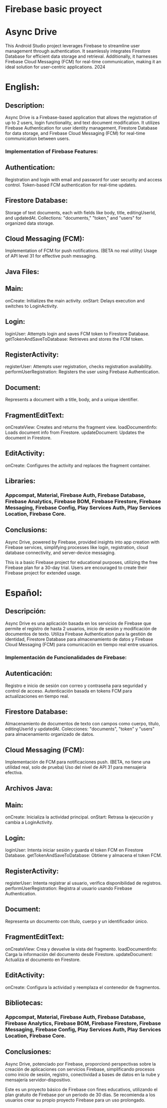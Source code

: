 # Firebase basic proyect
# Async Drive
This Android Studio project leverages Firebase to streamline user management through authentication. It seamlessly integrates Firestore Database for efficient data storage and retrieval. Additionally, it harnesses Firebase Cloud Messaging (FCM) for real-time communication, making it an ideal solution for user-centric applications. 2024

# English:

## Description:
Async Drive is a Firebase-based application that allows the registration of up to 2 users, login functionality, and text document modification. It utilizes Firebase Authentication for user identity management, Firestore Database for data storage, and Firebase Cloud Messaging (FCM) for real-time communication between users.

### Implementation of Firebase Features:
## Authentication:
Registration and login with email and password for user security and access control.
Token-based FCM authentication for real-time updates.

## Firestore Database:
Storage of text documents, each with fields like body, title, editingUserId, and updatedAt.
Collections: "documents," "token," and "users" for organized data storage.

## Cloud Messaging (FCM):
Implementation of FCM for push notifications. (BETA no real utility)
Usage of API level 31 for effective push messaging.

## Java Files:

## Main:
onCreate: Initializes the main activity.
onStart: Delays execution and switches to LoginActivity.

## Login:
loginUser: Attempts login and saves FCM token to Firestore Database.
getTokenAndSaveToDatabase: Retrieves and stores the FCM token.

## RegisterActivity:
registerUser: Attempts user registration, checks registration availability.
performUserRegistration: Registers the user using Firebase Authentication.

## Document:
Represents a document with a title, body, and a unique identifier.

## FragmentEditText:
onCreateView: Creates and returns the fragment view.
loadDocumentInfo: Loads document info from Firestore.
updateDocument: Updates the document in Firestore.

## EditActivity:
onCreate: Configures the activity and replaces the fragment container.

## Libraries:
### Appcompat, Material, Firebase Auth, Firebase Database, Firebase Analytics, Firebase BOM, Firebase Firestore, Firebase Messaging, Firebase Config, Play Services Auth, Play Services Location, Firebase Core.

## Conclusions:
Async Drive, powered by Firebase, provided insights into app creation with Firebase services, simplifying processes like login, registration, cloud database connectivity, and server-device messaging.

This is a basic Firebase project for educational purposes, utilizing the free Firebase plan for a 30-day trial. Users are encouraged to create their Firebase project for extended usage.

# Español:

## Descripción:
Async Drive es una aplicación basada en los servicios de Firebase que permite el registro de hasta 2 usuarios, inicio de sesión y modificación de documentos de texto. Utiliza Firebase Authentication para la gestión de identidad, Firestore Database para almacenamiento de datos y Firebase Cloud Messaging (FCM) para comunicación en tiempo real entre usuarios.

### Implementación de Funcionalidades de Firebase:

## Autenticación:
Registro e inicio de sesión con correo y contraseña para seguridad y control de acceso.
Autenticación basada en tokens FCM para actualizaciones en tiempo real.

## Firestore Database:
Almacenamiento de documentos de texto con campos como cuerpo, título, editingUserId y updatedAt.
Colecciones: "documents", "token" y "users" para almacenamiento organizado de datos.

## Cloud Messaging (FCM):
Implementación de FCM para notificaciones push. (BETA, no tiene una utilidad real, solo de prueba)
Uso del nivel de API 31 para mensajería efectiva.

## Archivos Java:

## Main:
onCreate: Inicializa la actividad principal.
onStart: Retrasa la ejecución y cambia a LoginActivity.

## Login:
loginUser: Intenta iniciar sesión y guarda el token FCM en Firestore Database.
getTokenAndSaveToDatabase: Obtiene y almacena el token FCM.

## RegisterActivity:
registerUser: Intenta registrar al usuario, verifica disponibilidad de registros.
performUserRegistration: Registra al usuario usando Firebase Authentication.

## Document:
Representa un documento con título, cuerpo y un identificador único.

## FragmentEditText:
onCreateView: Crea y devuelve la vista del fragmento.
loadDocumentInfo: Carga la información del documento desde Firestore.
updateDocument: Actualiza el documento en Firestore.

## EditActivity:
onCreate: Configura la actividad y reemplaza el contenedor de fragmentos.

## Bibliotecas:
### Appcompat, Material, Firebase Auth, Firebase Database, Firebase Analytics, Firebase BOM, Firebase Firestore, Firebase Messaging, Firebase Config, Play Services Auth, Play Services Location, Firebase Core.

## Conclusiones:
Async Drive, potenciado por Firebase, proporcionó perspectivas sobre la creación de aplicaciones con servicios Firebase, simplificando procesos como inicio de sesión, registro, conectividad a bases de datos en la nube y mensajería servidor-dispositivo.

Este es un proyecto básico de Firebase con fines educativos, utilizando el plan gratuito de Firebase por un periodo de 30 días. Se recomienda a los usuarios crear su propio proyecto Firebase para un uso prolongado.
